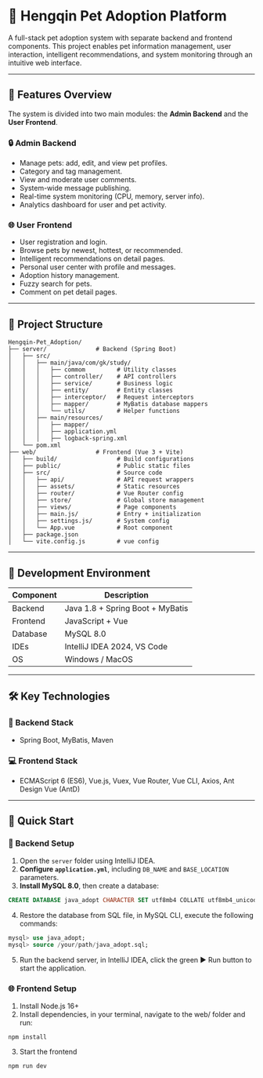 # 🐾  Hengqin Pet Adoption Platform 

A full-stack pet adoption system with separate backend and frontend components. This project enables pet information management, user interaction, intelligent recommendations, and system monitoring through an intuitive web interface.

--- 

## 📌 Features Overview
The system is divided into two main modules: the **Admin Backend** and the **User Frontend**.

### 🔒 Admin Backend
- Manage pets: add, edit, and view pet profiles.
- Category and tag management.
- View and moderate user comments.
- System-wide message publishing.
- Real-time system monitoring (CPU, memory, server info).
- Analytics dashboard for user and pet activity.

### 🌐 User Frontend
- User registration and login.
- Browse pets by newest, hottest, or recommended.
- Intelligent recommendations on detail pages.
- Personal user center with profile and messages.
- Adoption history management.
- Fuzzy search for pets.
- Comment on pet detail pages.

---

## 📁 Project Structure

```
Hengqin-Pet_Adoption/
├── server/              # Backend (Spring Boot)
│   ├── src/
│   │   ├── main/java/com/gk/study/
│   │   │   ├── commom         # Utility classes
│   │   │   ├── controller/    # API controllers
│   │   │   ├── service/       # Business logic
│   │   │   ├── entity/        # Entity classes
│   │   │   ├── interceptor/   # Request interceptors
│   │   │   ├── mapper/        # MyBatis database mappers
│   │   │   └── utils/         # Helper functions
│   │   ├── main/resources/
│   │   │   ├── mapper/
│   │   │   ├── application.yml
│   │   │   ├── logback-spring.xml
│   └── pom.xml
├── web/                 # Frontend (Vue 3 + Vite)
│   ├── build/                 # Build configurations
│   ├── public/                # Public static files
│   ├── src/                   # Source code
│   │   ├── api/               # API request wrappers
│   │   ├── assets/            # Static resources
│   │   ├── router/            # Vue Router config
│   │   ├── store/             # Global store management
│   │   ├── views/             # Page components
│   │   ├── main.js/           # Entry + initialization
│   │   ├── settings.js/       # System config
│   │   └── App.vue            # Root component
│   ├── package.json
│   └── vite.config.js         # vue config
```

---

## 🧱 Development Environment

| Component  | Description                        |
|------------|------------------------------------|
| Backend    | Java 1.8 + Spring Boot + MyBatis   |
| Frontend   | JavaScript + Vue                   |
| Database   | MySQL 8.0                          |
| IDEs       | IntelliJ IDEA 2024, VS Code        |
| OS         | Windows / MacOS                    |

---

## 🛠 Key Technologies

### 🔧 Backend Stack

- Spring Boot, MyBatis, Maven

### 💻 Frontend Stack

- ECMAScript 6 (ES6), Vue.js, Vuex, Vue Router, Vue CLI, Axios, Ant Design Vue (AntD)

---

## 🚀 Quick Start

### 🔧 Backend Setup

1. Open the `server` folder using IntelliJ IDEA.
2. **Configure `application.yml`**, including `DB_NAME` and `BASE_LOCATION` parameters.
3. **Install MySQL 8.0**, then create a database:
```sql
CREATE DATABASE java_adopt CHARACTER SET utf8mb4 COLLATE utf8mb4_unicode_ci;
```
4.	Restore the database from SQL file, in MySQL CLI, execute the following commands:
```sql
mysql> use java_adopt;
mysql> source /your/path/java_adopt.sql;
```
5. Run the backend server, in IntelliJ IDEA, click the green ▶️ Run button to start the application.


### 🌐 Frontend Setup

1. Install Node.js 16+
2. Install dependencies, in your terminal, navigate to the web/ folder and run:
```bash
npm install
```
3. Start the frontend
```bash
npm run dev
```
